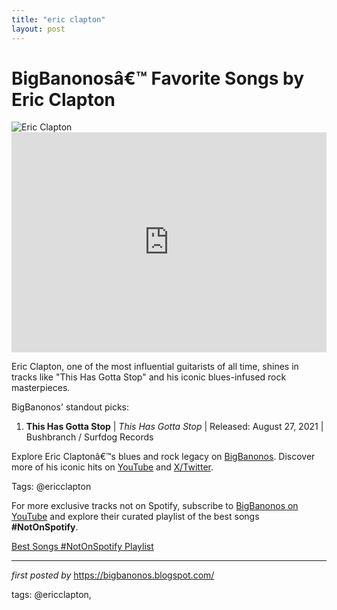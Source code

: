 ```yaml
---
title: "eric clapton"
layout: post
---
```

<!-- Title of the Post -->
<h1 >BigBanonosâ€™ Favorite Songs by Eric Clapton</h1> <!-- Featured Image -->
<div > <img src="https://i.scdn.co/image/ab67616d0000b2736fdebec51a7d1857829f6f87" alt="Eric Clapton">
</div> <!-- Spotify Embed -->
<div > <iframe src="https://open.spotify.com/embed/playlist/5u8qHOUDM1mWzN6HK1z4ft?utm_source=generator" width="100%" height="352" frameBorder="0" allowfullscreen="" allow="autoplay; clipboard-write; encrypted-media; fullscreen; picture-in-picture" loading="lazy"></iframe>
</div> <!-- Introductory Text -->
<p >Eric Clapton, one of the most influential guitarists of all time, shines in tracks like "This Has Gotta Stop" and his iconic blues-infused rock masterpieces.</p> <!-- Song Highlights -->
<div > <p>BigBanonos' standout picks:</p> <ol> <li><strong>This Has Gotta Stop</strong> | <em>This Has Gotta Stop</em> | Released: August 27, 2021 | Bushbranch / Surfdog Records</li> </ol>
</div> <!-- Footer Links -->
<div > <p>Explore Eric Claptonâ€™s blues and rock legacy on <a href="https://bigbanonos.blogspot.com/" target="_blank">BigBanonos</a>. Discover more of his iconic hits on <a href="https://www.youtube.com/@BigBanonos" target="_blank">YouTube</a> and <a href="https://x.com/bigbanonos" target="_blank">X/Twitter</a>.</p>
</div> <!-- Tags -->
<p >Tags: @ericclapton</p>


<!--Subscribe and Playlist Links-->
<div>
    <p>For more exclusive tracks not on Spotify, subscribe to <a href="https://www.youtube.com/@BigBanonos" target="_blank">BigBanonos on YouTube</a> and explore their curated playlist of the best songs <strong>#NotOnSpotify</strong>.</p>
    <p><a href="https://www.youtube.com/playlist?list=PLtuNtuTatqI0kFahUCbtbfenC_ET5O_tr" target="_blank">Best Songs #NotOnSpotify Playlist<br /></a></p></div>

<hr />

<p><em>first posted by</em> <a href="https://bigbanonos.blogspot.com/" rel="noopener" target="_new">https://bigbanonos.blogspot.com/</a></p>

<p>tags: @ericclapton,</p>
